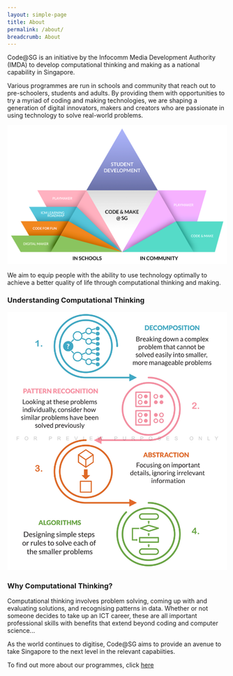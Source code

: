 ```yaml
---
layout: simple-page
title: About
permalink: /about/
breadcrumb: About
---
```

Code@SG is an initiative by the Infocomm Media Development Authority (IMDA) to develop computational thinking and making as a national capability in Singapore. 

Various programmes are run in schools and community that reach out to pre-schoolers, students and adults. By providing them with opportunities to try a myriad of coding and making technologies, we are shaping a generation of digital innovators, makers and creators who are passionate in using technology to solve real-world problems.

![About infographic](/images/about/about-infographic.png)

We aim to equip people with the ability to use technology optimally to achieve a better quality of life through computational thinking and making. 

### Understanding Computational Thinking

![Computational Thinking infographic](/images/about/computational-thinking-infographic.jpg)

### Why Computational Thinking?

Computational thinking involves problem solving, coming up with and evaluating solutions, and recognising patterns in data. Whether or not someone decides to take up an ICT career, these are all important professional skills with benefits that extend beyond coding and computer science...

As the world continues to digitise, Code@SG aims to provide an avenue to take Singapore to the next level in the relevant capabiities.

To find out more about our programmes, click [here](https://isomer-dlp-staging.netlify.com/in-schools/overview/)

